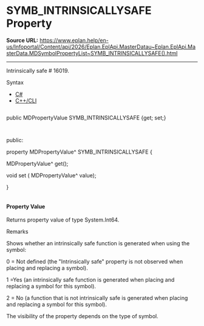 # SYMB_INTRINSICALLYSAFE Property

**Source URL:** https://www.eplan.help/en-us/Infoportal/Content/api/2026/Eplan.EplApi.MasterDatau~Eplan.EplApi.MasterData.MDSymbolPropertyList~SYMB_INTRINSICALLYSAFE().html

---

Intrinsically safe # 16019.

Syntax

- [C#](#i-syntax-CS)
- [C++/CLI](#i-syntax-CPP2005)

```
```
public MDPropertyValue SYMB_INTRINSICALLYSAFE {get; set;}
```
```

```
```
public:

property MDPropertyValue^ SYMB_INTRINSICALLYSAFE {

   MDPropertyValue^ get();

   void set (    MDPropertyValue^ value);

}
```
```

#### Property Value

Returns property value of type System.Int64.

Remarks

Shows whether an intrinsically safe function is generated when using the symbol:

0 = Not defined (the "Intrinsically safe" property is not observed when placing and replacing a symbol).

1 =Yes (an intrinsically safe function is generated when placing and replacing a symbol for this symbol).

2 = No (a function that is not intrinsically safe is generated when placing and replacing a symbol for this symbol).

The visibility of the property depends on the type of symbol.
